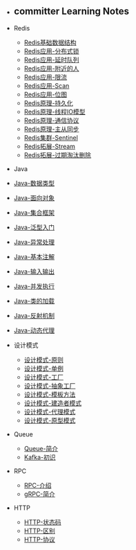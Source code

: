 - ## committer Learning Notes

- Redis
  - [Redis基础数据结构](./Redis/Redis基础结构.md)
  - [Redis应用-分布式锁](./Redis/Redis应用-分布式锁.md)
  - [Redis应用-延时队列](./Redis/Redis应用-延时队列.md)
  - [Redis应用-附近的人](./Redis/Redis应用-附近的人.md)
  - [Redis应用-限流](./Redis/Redis应用-限流.md)
  - [Redis应用-Scan](./Redis/Redis应用-Scan.md)
  - [Redis应用-位图](./Redis/Redis应用-位图.md)
  - [Redis原理-持久化](./Redis/Redis原理-持久化.md)
  - [Redis原理-线程IO模型](./Redis/Redis原理-线程IO模型.md)
  - [Redis原理-通信协议](./Redis/Redis原理-通信协议.md)
  - [Redis原理-主从同步](./Redis/Redis原理-主从同步.md)
  - [Redis集群-Sentinel](./Redis/Redis集群-Sentinel.md)
  - [Redis拓展-Stream](./Redis/Redis拓展-Stream.md)
  - [Redis拓展-过期淘汰删除](./Redis/Redis拓展-过期淘汰删除.md)
 
 - Java
  - [Java-数据类型](./Java/Java-数据类型.md)
  - [Java-面向对象](./Java/Java-面向对象.md)
  - [Java-集合框架](./Java/Java-集合框架.md)
  - [Java-泛型入门](./Java/Java-泛型入门.md)
  - [Java-异常处理](./Java/Java-异常处理.md)
  - [Java-基本注解](./Java/Java-基本注解.md)
  - [Java-输入输出](./Java/Java-输入输出.md)
  - [Java-并发执行](./Java/Java-并发执行.md)
  - [Java-类的加载](./Java/Java-类的加载.md)
  - [Java-反射机制](./Java/Java-反射机制.md)
  - [Java-动态代理](./Java/Java-动态代理.md)
 
- 设计模式
  - [设计模式-原则](./Design/设计模式-原则.md)
  - [设计模式-单例](./Design/设计模式-单例.md)
  - [设计模式-工厂](./Design/设计模式-工厂.md)
  - [设计模式-抽象工厂](./Design/设计模式-抽象工厂.md)
  - [设计模式-模板方法](./Design/设计模式-模板方法.md)
  - [设计模式-建造者模式](./Design/设计模式-建造者.md)
  - [设计模式-代理模式](./Design/设计模式-代理.md)
  - [设计模式-原型模式](./Design/设计模式-原型.md)


- Queue
  - [Queue-简介](./Queue/消息中间件.md)
  - [Kafka-初识](./Queue/Kafka-初识.md)
  
- RPC
   - [RPC-介绍](./RPC/RPC介绍.md)
   - [gRPC-简介](./RPC/gRPC简介.md)


- HTTP
  - [HTTP-状态码](./Http/HTTP状态码.md)
  - [HTTP-区别](./Http/HTTP区别.md)
  - [HTTP-协议](./Http/HTTP协议.md)
  

